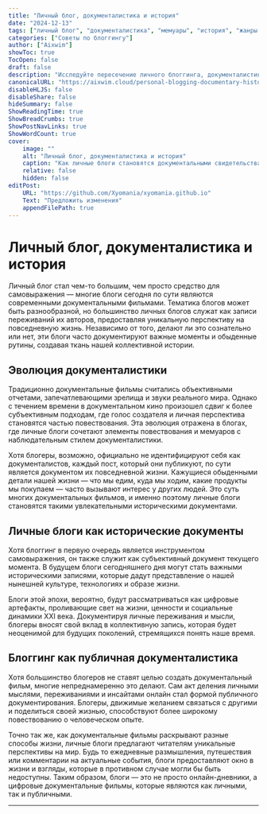 ```yaml
---
title: "Личный блог, документалистика и история"
date: "2024-12-13"
tags: ["личный блог", "документалистика", "мемуары", "история", "жанры блогов"]
categories: ["Советы по блоггингу"]
author: ["Aixwim"]
showToc: true
TocOpen: false
draft: false
description: "Исследуйте пересечение личного блоггинга, документалистики и мемуаров, а также то, как современные блоги формируют исторический нарратив нашего времени."
canonicalURL: "https://aixwim.cloud/personal-blogging-documentary-history"
disableHLJS: false
disableShare: false
hideSummary: false
ShowReadingTime: true
ShowBreadCrumbs: true
ShowPostNavLinks: true
ShowWordCount: true
cover:
    image: ""
    alt: "Личный блог, документалистика и история"
    caption: "Как личные блоги становятся документальными свидетельствами нашей эпохи"
    relative: false
    hidden: false
editPost:
    URL: "https://github.com/Xyomania/xyomania.github.io"
    Text: "Предложить изменения"
    appendFilePath: true
---
```


# Личный блог, документалистика и история

Личный блог стал чем-то большим, чем просто средство для самовыражения — многие блоги сегодня по сути являются современными документальными фильмами. Тематика блогов может быть разнообразной, но большинство личных блогов служат как записи переживаний их авторов, предоставляя уникальную перспективу на повседневную жизнь. Независимо от того, делают ли это сознательно или нет, эти блоги часто документируют важные моменты и обыденные рутины, создавая ткань нашей коллективной истории.

## Эволюция документалистики

Традиционно документальные фильмы считались объективными отчетами, запечатлевающими зрелища и звуки реального мира. Однако с течением времени в документальном кино произошел сдвиг к более субъективным подходам, где голос создателя и личная перспектива становятся частью повествования. Эта эволюция отражена в блогах, где личные блоги сочетают элементы повествования и мемуаров с наблюдательным стилем документалистики.

Хотя блогеры, возможно, официально не идентифицируют себя как документалистов, каждый пост, который они публикуют, по сути является документом их повседневной жизни. Кажущиеся обыденными детали нашей жизни — что мы едим, куда мы ходим, какие продукты мы покупаем — часто вызывают интерес у других людей. Это суть многих документальных фильмов, и именно поэтому личные блоги становятся такими увлекательными историческими документами.

## Личные блоги как исторические документы

Хотя блоггинг в первую очередь является инструментом самовыражения, он также служит как субъективный документ текущего момента. В будущем блоги сегодняшнего дня могут стать важными историческими записями, которые дадут представление о нашей нынешней культуре, технологиях и образе жизни.

Блоги этой эпохи, вероятно, будут рассматриваться как цифровые артефакты, проливающие свет на жизни, ценности и социальные динамики XXI века. Документируя личные переживания и мысли, блогеры вносят свой вклад в коллективную запись, которая будет неоценимой для будущих поколений, стремящихся понять наше время.

## Блоггинг как публичная документалистика

Хотя большинство блогеров не ставят целью создать документальный фильм, многие непреднамеренно это делают. Сам акт деления личными мыслями, переживаниями и инсайтами онлайн стал формой публичного документирования. Блогеры, движимые желанием связаться с другими и поделиться своей жизнью, способствуют более широкому повествованию о человеческом опыте.

Точно так же, как документальные фильмы раскрывают разные способы жизни, личные блоги предлагают читателям уникальные перспективы на мир. Будь то ежедневные размышления, путешествия или комментарии на актуальные события, блоги предоставляют окно в жизни и взгляды, которые в противном случае могли бы быть недоступны. Таким образом, блоги — это не просто онлайн-дневники, а цифровые документальные фильмы, которые являются как личными, так и публичными.

---

